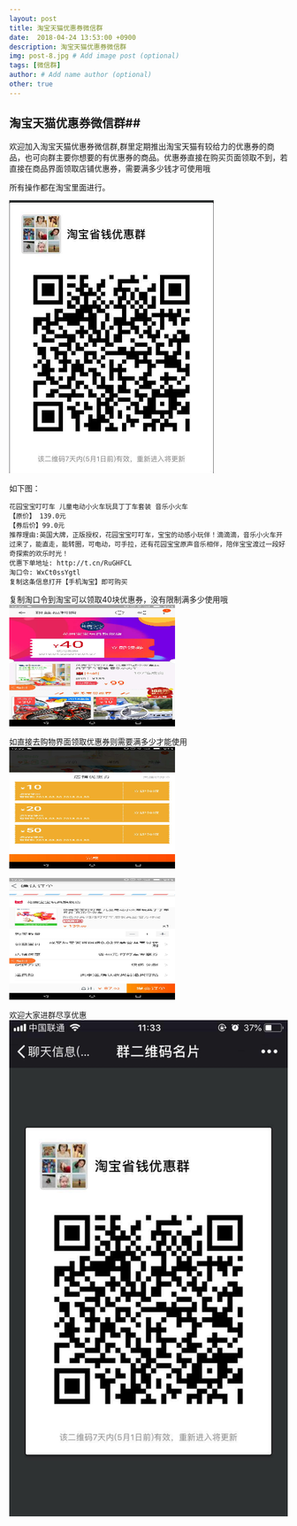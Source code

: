 ```yaml
---
layout: post
title: 淘宝天猫优惠券微信群
date:  2018-04-24 13:53:00 +0900  
description: 淘宝天猫优惠券微信群
img: post-8.jpg # Add image post (optional)
tags: [微信群]
author: # Add name author (optional)
other: true
---
```

## 淘宝天猫优惠券微信群##

欢迎加入淘宝天猫优惠券微信群,群里定期推出淘宝天猫有较给力的优惠券的商品，也可向群主要你想要的有优惠券的商品。优惠券直接在购买页面领取不到，若直接在商品界面领取店铺优惠券，需要满多少钱才可使用哦

所有操作都在淘宝里面进行。

![](/assets/img/blog/other/taobao/1524550629.jpg)

如下图：

```
花园宝宝叮叮车 儿童电动小火车玩具丁丁车套装 音乐小火车
【原价】 139.0元
【券后价】99.0元
推荐理由:英国大牌，正版授权，花园宝宝叮叮车，宝宝的动感小玩伴！滴滴滴，音乐小火车开过来了，能直走，能转圈，可电动，可手拉，还有花园宝宝原声音乐相伴，陪伴宝宝渡过一段好奇探索的欢乐时光！
优惠下单地址: http://t.cn/RuGHFCL
淘口令: WxCt0ssYgtl
复制这条信息打开【手机淘宝】即可购买
```
复制淘口令到淘宝可以领取40块优惠券，没有限制满多少使用哦 <br>
<img src="/assets/img/blog/other/taobao/154329381736210208.jpg" width = "300px" height = "220px"/><br>


如直接去购物界面领取优惠券则需要满多少才能使用<br>
<img src="/assets/img/blog/other/taobao/560839039004362065.jpg" width = "300px" height = "220px"/><br>

<img src="/assets/img/blog/other/taobao/312872996231805525.jpg" width = "300px" height = "220px"/><br>

欢迎大家进群尽享优惠<br>
![](/assets/img/blog/other/taobao/cd7a213f2d1bcd0fd06a74527eff148.jpg)
